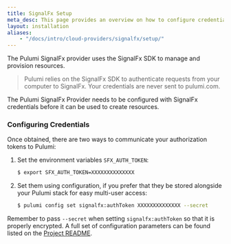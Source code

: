 ```yaml
---
title: SignalFx Setup
meta_desc: This page provides an overview on how to configure credentials for the Pulumi SignalFx Provider.
layout: installation
aliases:
    - "/docs/intro/cloud-providers/signalfx/setup/"
---
```


The Pulumi SignalFx provider uses the SignalFx SDK to manage and provision resources.

> Pulumi relies on the SignalFx SDK to authenticate requests from your computer to SignalFx. Your credentials are never sent
> to pulumi.com.

The Pulumi SignalFx Provider needs to be configured with SignalFx credentials
before it can be used to create resources.

### Configuring Credentials

Once obtained, there are two ways to communicate your authorization tokens to Pulumi:

1. Set the environment variables `SFX_AUTH_TOKEN`:

    ```bash
    $ export SFX_AUTH_TOKEN=XXXXXXXXXXXXXX
    ```

2. Set them using configuration, if you prefer that they be stored alongside your Pulumi stack for easy multi-user access:

    ```bash
    $ pulumi config set signalfx:authToken XXXXXXXXXXXXXX --secret
    ```

Remember to pass `--secret` when setting `signalfx:authToken` so that it is properly encrypted. A full set of configuration parameters
can be found listed on the [Project README](https://github.com/pulumi/pulumi-signalfx/blob/master/README.md).
